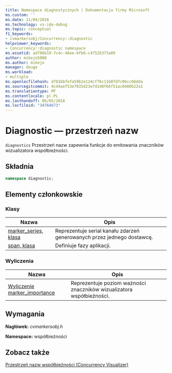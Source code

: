```yaml
---
title: Namespace diagnostycznych | Dokumentacja firmy Microsoft
ms.custom: ''
ms.date: 11/04/2016
ms.technology: vs-ide-debug
ms.topic: conceptual
f1_keywords:
- cvmarkersobj/Concurrency::diagnostic
helpviewer_keywords:
- Concurrency::diagnostic namespace
ms.assetid: ad786b19-7c4c-46ee-bfb6-c4752b373a09
author: mikejo5000
ms.author: mikejo
manager: douge
ms.workload:
- multiple
ms.openlocfilehash: d781bbfefa59b2e124cf76c11b8fd7c06cc66dda
ms.sourcegitcommit: 4cd4aef53e7035d23e7d1d0f66f51ac8480622a1
ms.translationtype: MT
ms.contentlocale: pl-PL
ms.lasthandoff: 06/05/2018
ms.locfileid: "34764673"
---
```

# <a name="diagnostic-namespace"></a>Diagnostic — przestrzeń nazw
`diagnostics` Przestrzeń nazw zapewnia funkcje do emitowania znaczników wizualizatora współbieżności.  
  
## <a name="syntax"></a>Składnia  
  
```cpp  
namespace diagnostic;  
```  
  
## <a name="members"></a>Elementy członkowskie  
  
### <a name="classes"></a>Klasy  
  
|Nazwa|Opis|  
|----------|-----------------|  
|[marker_series, klasa](../profiling/marker-series-class.md)|Reprezentuje serial kanału zdarzeń generowanych przez jednego dostawcę.|  
|[span, klasa](../profiling/span-class.md)|Definiuje fazy aplikacji.|  
  
### <a name="enumerations"></a>Wyliczenia  
  
|Nazwa|Opis|  
|----------|-----------------|  
|[Wyliczenie marker_importance](../profiling/marker-importance-enumeration.md)|Reprezentuje poziom ważności znaczników wizualizatora współbieżności.|  
  
## <a name="requirements"></a>Wymagania  
 **Nagłówek:** *cvmarkersobj.h*  
  
 **Namespace:** współbieżności  
  
## <a name="see-also"></a>Zobacz także  
 [Przestrzeń nazw współbieżności (Concurrency Visualizer)](../profiling/concurrency-namespace-concurrency-visualizer.md)